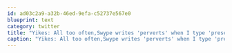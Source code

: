 ```yaml
---
id: ad03c2a9-a32b-46ed-9efa-c52737e567e0
blueprint: text
category: twitter
title: "Yikes: All too often,Swype writes 'perverts' when I type 'presents'"
caption: "Yikes: All too often,Swype writes 'perverts' when I type 'presents'"
---
```

